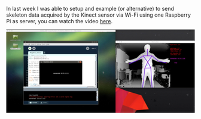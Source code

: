 In last week I was able to setup and example (or alternative) to send skeleton data acquired by the Kinect sensor via Wi-Fi using one Raspberry Pi as server, you can watch the video [here](https://www.youtube.com/watch?v=J_BSGR28quQ).

<img src="Assets/Rasp.png" width="600">
